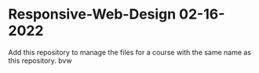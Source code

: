 # Responsive-Web-Design 02-16-2022
Add this repository to manage the files for a course with the same name as this repository. bvw
